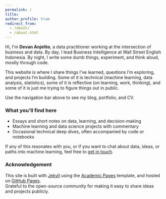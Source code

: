 ```yaml
---
permalink: /
title: 
author_profile: true
redirect_from: 
  - /about/
  - /about.html
---
```


Hi, I'm **Devan Anjelito**, a data practitioner working at the intersection of business and data. By day, I lead Business Intelligence at Wall Street English Indonesia. By night, I write some dumb things, experiment, and think aloud, mostly through code.

This website is where I share things I’ve learned, questions I’m exploring, and projects I’m building. Some of it is technical (machine learning, data analysis, statistics), some of it is reflective (on learning, work, thinking), and some of it is just me trying to figure things out in public.

Use the navigation bar above to see my blog, portfolio, and CV.

### What you’ll find here

- Essays and short notes on data, learning, and decision-making  
- Machine learning and data science projects with commentary  
- Occasional technical deep dives, often accompanied by code or notebooks  

If any of this resonates with you, or if you want to chat about data, ideas, or paths into machine learning, feel free to [get in touch](mailto:anjelitodevan@gmail.com).

### Acknowledgement

This site is built with [Jekyll](https://jekyllrb.com/) using the [Academic Pages](https://github.com/academicpages/academicpages.github.io) template, and hosted on [GitHub Pages](https://pages.github.com/).  
Grateful to the open-source community for making it easy to share ideas and projects publicly.